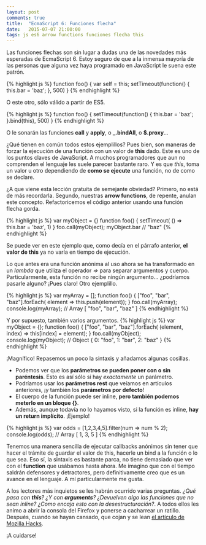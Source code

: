 ```yaml
---
layout: post
comments: true
title:  "EcmaScript 6: Funciones flecha"
date:   2015-07-07 21:00:00
tags: js es6 arrow functions funciones flecha this
---
```


Las funciones flechas son sin lugar a dudas una de las novedades más esperadas de EcmaScript 6. Estoy seguro de que a la inmensa mayoría de las personas que alguna vez haya programado en JavaScript le suena este patrón.

{% highlight js %}
function foo() {
    var self = this;
    setTimeout(function() {
        this.bar = 'baz';
    }, 500)
}
{% endhighlight %}

O este otro, sólo válido a partir de ES5.

{% highlight js %}
function foo() {
    setTimeout(function() {
        this.bar = 'baz';
    }.bind(this), 500)
}
{% endhighlight %}

O le sonarán las funciones **call** y **apply**, o **_.bindAll**, o **$.proxy**...

¿Qué tienen en común todos estos ejemplillos? Pues bien, son maneras de forzar la ejecución de una función con un valor de **this** dado. Este es uno de los puntos claves de JavaScript. A muchos programadores que aun no comprenden el lenguaje les suele parecer bastante raro. Y es que *this*, toma un valor u otro dependiendo de **como se ejecute** una función, no de como se declare.

¿A que viene esta lección gratuita de semejante obviedad? Primero, no está de más recordarla. Segundo, nuestras **arrow functions**, de repente, anulan este concepto. Refactoricemos el código anterior usando una función flecha gorda.

{% highlight js %}
var myObject = {}
function foo() {
    setTimeout( () => this.bar = 'baz', 1)
}
foo.call(myObject);
myObject.bar // "baz"
{% endhighlight %}

Se puede ver en este ejemplo que, como decía en el párrafo anterior, **el valor de this** ya no varía en tiempo de ejecución.

Lo que antes era una función anónima al uso ahora se ha transformado en un *lambda* que utiliza el operador *=>* para separar argumentos y cuerpo. Particularmente, esta función no recibe ningún argumento... ¿podríamos pasarle alguno? ¡Pues claro! Otro ejemplillo.

{% highlight js %}
var myArray = [];
function foo() {
    ["foo", "bar", "baz"].forEach( element => this.push(element));
}
foo.call(myArray);
console.log(myArray); // Array [ "foo", "bar", "baz" ]
{% endhighlight %}

Y por supuesto, también varios argumentos.
{% highlight js %}
var myObject = {};
function foo() {
    ["foo", "bar", "baz"].forEach( (element, index) => this[index] = element);
}
foo.call(myObject);
console.log(myObject); // Object { 0: "foo", 1: "bar", 2: "baz" }
{% endhighlight %}

¡Magnífico! Repasemos un poco la sintaxis y añadamos algunas cosillas.

* Podemos ver que los **parámetros se pueden poner con o sin paréntesis**. Esto es así sólo si hay *exactamente* un parámetro.
* Podríamos usar los **parámetros rest** que veíamos en artículos anteriores, ¡y también los **parámetros por defecto**!
* El cuerpo de la función puede ser inline, **pero también podemos meterlo en un bloque {}**.
* Además, aunque todavía no lo hayamos visto, si la función es inline, **hay un return implícito**. ¡Ejemplo!

{% highlight js %}
var odds = [1,2,3,4,5].filter(num => num % 2);
console.log(odds); // Array [ 1, 3, 5 ]
{% endhighlight %}

Tenemos una manera sencilla de ejecutar callbacks anónimos sin tener que hacer el trámite de guardar el valor de this, hacerle un bind a la función o lo que sea. Eso sí, la sintaxis es bastante parca, no tiene demasiado que ver con el **function** que usábamos hasta ahora. Me imagino que con el tiempo saldrán defensores y detractores, pero definitivamente creo que es un avance en el lenguaje. A mí particularmente me gusta.

A los lectores más inquietos se les habrán ocurrido varias preguntas. *¿Qué pasa con **this**? ¿Y con **arguments**? ¿Devuelven algo las funciones que no sean inline? ¿Como encaja esto con la desestructuración?*. A todos ellos les animo a abrir la consola del Firefox y ponerse a cacharrear un ratillo. Después, cuando se hayan cansado, que cojan y se lean [el artículo de Mozilla Hacks][fuente_original].

¡A cuidarse!

[fuente_original]: https://hacks.mozilla.org/2015/06/es6-in-depth-arrow-functions/
